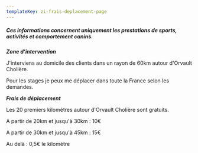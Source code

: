 ```yaml
---
templateKey: zi-frais-deplacement-page
---
```

##### **Ces informations concernent uniquement les prestations de sports, activités et comportement canins.**

***Zone d'intervention***

J'interviens au domicile des clients dans un rayon de 60km autour d'Orvault Cholière.

Pour les stages je peux me déplacer dans toute la France selon les demandes.

***Frais de déplacement***

Les 20 premiers kilomètres autour d'Orvault Cholière sont gratuits.

A partir de 20km et jusqu'à 30km : 10€

A partir de 30km et jusqu'à 45km : 15€

Au delà : 0,5€ le kilomètre